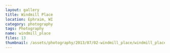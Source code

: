 ```yaml
---
layout: gallery
title: Windmill Place
location: Ephraim, WI
category: photography
tags: Photography
name: windmill_place
files: 13
thumbnail: /assets/photography/2013/07/02-windmill_place/windmill_place-3.jpg
---
```

